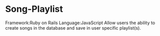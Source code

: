# Song-Playlist
Framework:Ruby on Rails
Language:JavaScript
Allow users the ability to create songs in the database and save in user specific playlist(s).
